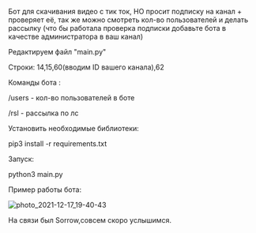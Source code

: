 Бот для скачивания видео с тик ток, НО просит подписку на канал + проверяет её, так же можно смотреть кол-во пользователей и делать рассылку (что бы работала проверка подписки добавьте бота в качестве администратора в ваш канал)


Редактируем файл "main.py"

Строки: 14,15,60(вводим ID вашего канала),62


Команды бота :


/users - кол-во пользователей в боте


/rsl - рассылка по лс


Установить необходимые библиотеки:

pip3 install -r requirements.txt

Запуск:

python3 main.py


Пример работы бота:

![photo_2021-12-17_19-40-43](https://user-images.githubusercontent.com/78643026/146578384-190baadb-e43b-46bf-9188-ebce34c7bda6.jpg)


На связи был Sorrow,совсем скоро услышимся.
